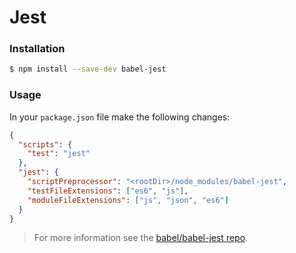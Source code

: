 # Jest

### Installation

```sh
$ npm install --save-dev babel-jest
```

### Usage

In your `package.json` file make the following changes:

```json
{
  "scripts": {
    "test": "jest"
  },
  "jest": {
    "scriptPreprocessor": "<rootDir>/node_modules/babel-jest",
    "testFileExtensions": ["es6", "js"],
    "moduleFileExtensions": ["js", "json", "es6"]
  }
}
```

> For more information see the
> [babel/babel-jest repo](https://github.com/babel/babel-jest).
